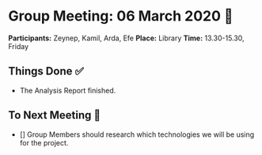 # **Group Meeting: 06 March 2020** :calendar:

**Participants:** Zeynep, Kamil, Arda, Efe 
**Place:** Library
**Time:** 13.30-15.30, Friday

## **Things Done** :white_check_mark:

- The Analysis Report finished.

## **To Next Meeting** :bookmark:

- [] Group Members should research which technologies we will be using for the project.
 

 